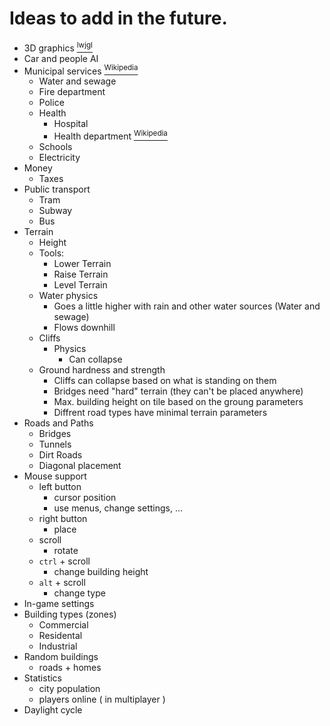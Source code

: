 # Ideas to add in the future.

- 3D graphics [<sup>lwjgl</sup>](https://www.lwjgl.org/)
- Car and people AI
- Municipal services [<sup>Wikipedia</sup>](https://en.wikipedia.org/wiki/Municipal_services)
  - Water and sewage
  - Fire department
  - Police
  - Health
    - Hospital
    - Health department [<sup>Wikipedia</sup>](https://en.wikipedia.org/wiki/Health_department)
  - Schools
  - Electricity
- Money
  - Taxes
- Public transport
  - Tram
  - Subway
  - Bus
- Terrain
  - Height
  - Tools:
    - Lower Terrain
    - Raise Terrain
    - Level Terrain
  - Water physics
    - Goes a little higher with rain and other water sources (Water and sewage)
    - Flows downhill
  - Cliffs
    - Physics
      - Can collapse
  - Ground hardness and strength
    - Cliffs can collapse based on what is standing on them
    - Bridges need "hard" terrain (they can't be placed anywhere)
    - Max. building height on tile based on the groung parameters
    - Diffrent road types have minimal terrain parameters
- Roads and Paths
  - Bridges
  - Tunnels
  - Dirt Roads
  - Diagonal placement
- Mouse support
  - left button
    - cursor position
    - use menus, change settings, ...
  - right button
    - place
  - scroll
    - rotate
  - `ctrl` + scroll
    - change building height
  - `alt` + scroll
    - change type
- In-game settings
- Building types (zones)
  - Commercial
  - Residental
  - Industrial
- Random buildings
  - roads + homes
- Statistics
  - city population
  - players online ( in multiplayer )
- Daylight cycle
